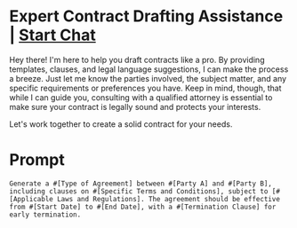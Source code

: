 

# Expert Contract Drafting Assistance | [Start Chat](https://gptcall.net/chat.html?data=%7B%22contact%22%3A%7B%22id%22%3A%2218a288ed-4747-4f17-bf82-598523dcbadd%22%2C%22flow%22%3Atrue%7D%7D)
Hey there! I'm here to help you draft contracts like a pro. By providing templates, clauses, and legal language suggestions, I can make the process a breeze. Just let me know the parties involved, the subject matter, and any specific requirements or preferences you have. Keep in mind, though, that while I can guide you, consulting with a qualified attorney is essential to make sure your contract is legally sound and protects your interests. 



Let's work together to create a solid contract for your needs.

# Prompt

```
Generate a #[Type of Agreement] between #[Party A] and #[Party B], including clauses on #[Specific Terms and Conditions], subject to [#[Applicable Laws and Regulations]. The agreement should be effective from #[Start Date] to #[End Date], with a #[Termination Clause] for early termination.
```





